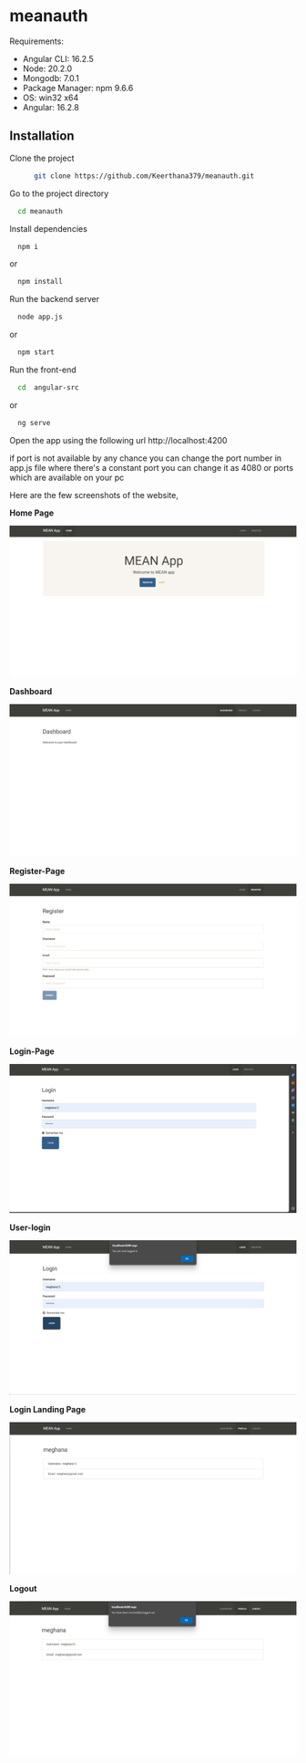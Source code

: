 # meanauth

Requirements:
- Angular CLI: 16.2.5
- Node: 20.2.0
- Mongodb: 7.0.1
- Package Manager: npm 9.6.6
- OS: win32 x64
- Angular: 16.2.8

## Installation

Clone the project

```bash
      git clone https://github.com/Keerthana379/meanauth.git
```

Go to the project directory

```bash
  cd meanauth
```

Install dependencies
```bash
  npm i
```
or

```bash
  npm install
```

Run the backend server
```bash
  node app.js 
```
or

```bash
  npm start
```
                    
Run the front-end
```bash
  cd  angular-src
```
or

```bash
  ng serve
```
Open the app using the following url
                  http://localhost:4200

if port is not available by any chance you can change the port number in app.js file where there's a constant port you can change it as 4080 or ports which are available on your pc

Here are the few screenshots of the website,

**Home Page**

![homePage](/images/home.png)

**Dashboard**

![userDashboard](/images/dashboard.png)

**Register-Page**

![registerPage](/images/register-page.png)

**Login-Page**

![loginPage](/images/login-page.png)

**User-login**

![userLogin](/images/user-login.png)

**Login Landing Page**

![landingPage](/images/login-landing-page.png)

**Logout**

![logout](/images/logout.png)
